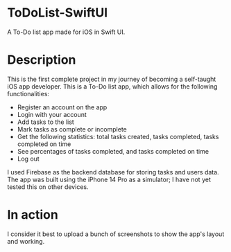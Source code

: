 # ToDoList-SwiftUI
A To-Do list app made for iOS in Swift UI.

# Description
This is the first complete project in my journey of becoming a self-taught iOS app developer. This is a To-Do list app, which allows for the following functionalities:
- Register an account on the app
- Login with your account
- Add tasks to the list
- Mark tasks as complete or incomplete
- Get the following statistics: total tasks created, tasks completed, tasks completed on time
- See percentages of tasks completed, and tasks completed on time
- Log out

I used Firebase as the backend database for storing tasks and users data. The app was built using the iPhone 14 Pro as a simulator; I have not yet tested this on other devices.

# In action
I consider it best to upload a bunch of screenshots to show the app's layout and working. 

